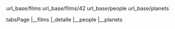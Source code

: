url_base/films
url_base/films/42
url_base/people
url_base/planets

tabsPage
    |__films
        |_detalle
    |__people
    |__planets